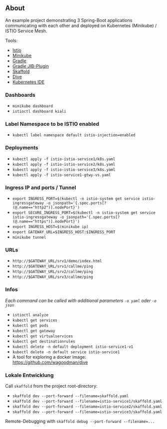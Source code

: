 ## About 

An example project demonstrating 3 Spring-Boot applications communicating with each other 
and deployed on Kubernetes (Minikube) / ISTIO Service Mesh.

Tools:

* [Istio](https://istio.io/)
* [Minikube](https://kubernetes.io/docs/tasks/tools/install-minikube/)
* [Gradle](https://gradle.org/)
* [Gradle JIB-Plugin](https://github.com/GoogleContainerTools/jib/tree/master/jib-gradle-plugin)
* [Skaffold](https://skaffold.dev/)
* [Dive](https://github.com/wagoodman/dive)
* [Kubernetes IDE](https://k8slens.dev/)



### Dashboards

* `minikube dashboard`
* `istioctl dashboard kiali`

### Label Namespace to be ISTIO enabled

* `kubectl label namespace default istio-injection=enabled`

### Deployments

* `kubectl apply -f istio-istio-service1/k8s.yaml`
* `kubectl apply -f istio-istio-service2/k8s.yaml`
* `kubectl apply -f istio-istio-service3/k8s.yaml`
* `kubectl apply -f istio-service1-gtwy-vs.yaml`

### Ingress IP and ports / Tunnel

* `export INGRESS_PORT=$(kubectl -n istio-system get service istio-ingressgateway -o jsonpath='{.spec.ports[?(@.name=="http2")].nodePort}')`
* `export SECURE_INGRESS_PORT=$(kubectl -n istio-system get service istio-ingressgateway -o jsonpath='{.spec.ports[?(@.name=="https")].nodePort}')`
* `export INGRESS_HOST=$(minikube ip)`
* `export GATEWAY_URL=$INGRESS_HOST:$INGRESS_PORT`
* `minikube tunnel`

### URLs

* `http://$GATEWAY_URL/srv1/demo/index.html`
* `http://$GATEWAY_URL/srv1/callme/ping`
* `http://$GATEWAY_URL/srv2/callme/ping`
* `http://$GATEWAY_URL/srv3/callme/ping`

### Infos

_Each command can be called with additional parameters `-o yaml` oder `-o json`_

* `istioctl analyze`
* `kubectl get services`
* `kubectl get pods`
* `kubectl get gateway`
* `kubectl get virtualservices`
* `kubectl get destinationrules`
* `kubectl delete -n default deployment istio-service1-v1`
* `kubectl delete -n default service istio-service1`
* A tool for exploring a docker image: https://github.com/wagoodman/dive


### Lokale Entwicklung

Call `skaffold` from the project root-directory:
* `skaffold dev --port-forward --filename=skaffold.yaml` 
* `skaffold dev --port-forward --filename=istio-service1/skaffold.yaml`
* `skaffold dev --port-forward --filename=istio-service2/skaffold.yaml`
* `skaffold dev --port-forward --filename=istio-service3/skaffold.yaml`

Remote-Debugging with `skaffold debug --port-forward --filename=...`

